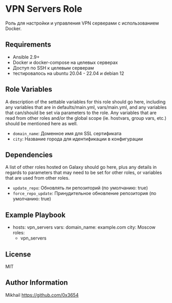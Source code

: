 VPN Servers Role
=========

Роль для настройки и управления VPN серверами с использованием Docker.

Requirements
------------

- Ansible 2.9+
- Docker и docker-compose на целевых серверах
- Доступ по SSH к целевым серверам
- тестировалось на ubuntu 20.04 - 22.04 и debian 12

Role Variables
--------------

A description of the settable variables for this role should go here, including any variables that are in defaults/main.yml, vars/main.yml, and any variables that can/should be set via parameters to the role. Any variables that are read from other roles and/or the global scope (ie. hostvars, group vars, etc.) should be mentioned here as well.

- `domain_name`: Доменное имя для SSL сертификата
- `city`: Название города для идентификации в конфигурации

Dependencies
------------

A list of other roles hosted on Galaxy should go here, plus any details in regards to parameters that may need to be set for other roles, or variables that are used from other roles.

- `update_repo`: Обновлять ли репозиторий (по умолчанию: true)
- `force_repo_update`: Принудительное обновление репозитория (по умолчанию: true)

Example Playbook
----------------

 - hosts: vpn_servers
  vars:
    domain_name: example.com
    city: Moscow
  roles:
    - vpn_servers

License
-------

MIT

Author Information
------------------

Mikhail
https://github.com/0x3654
